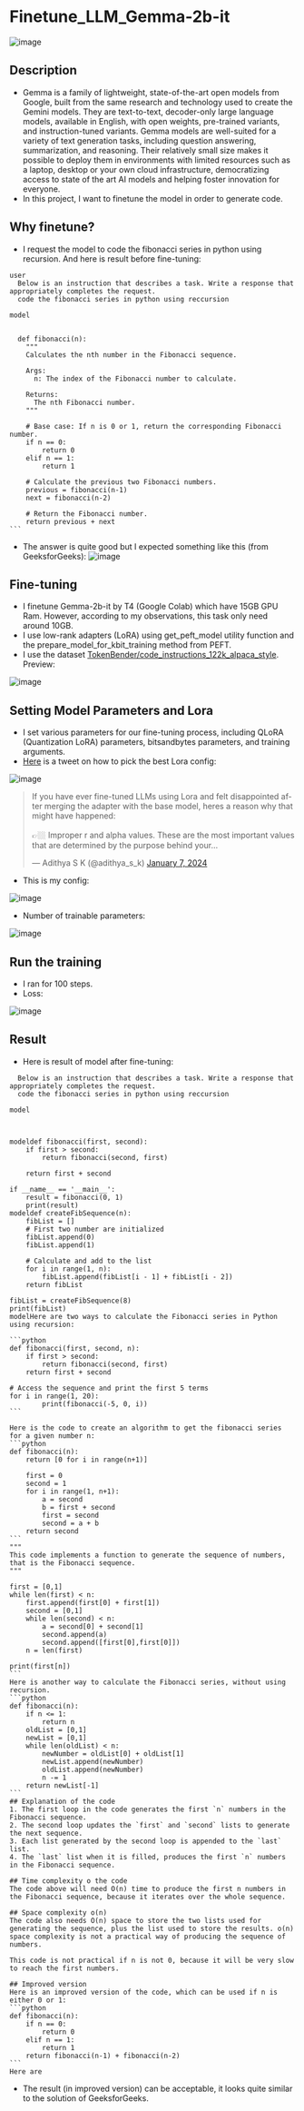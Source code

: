 # Finetune_LLM_Gemma-2b-it
![image](https://github.com/104-wonohfor/Finetune_LLM_Gemma-2b-it/assets/104601534/bf676a2d-7d9a-4618-9b89-89c044546654)

## Description
- Gemma is a family of lightweight, state-of-the-art open models from Google, built from the same research and technology used to create the Gemini models. They are text-to-text, decoder-only large language models, available in English, with open weights, pre-trained variants, and instruction-tuned variants. Gemma models are well-suited for a variety of text generation tasks, including question answering, summarization, and reasoning. Their relatively small size makes it possible to deploy them in environments with limited resources such as a laptop, desktop or your own cloud infrastructure, democratizing access to state of the art AI models and helping foster innovation for everyone.
- In this project, I want to finetune the model in order to generate code.

## Why finetune?
- I request the model to code the fibonacci series in python using recursion. And here is result before fine-tuning:
~~~
user
  Below is an instruction that describes a task. Write a response that appropriately completes the request.
  code the fibonacci series in python using reccursion
  
model
  

  def fibonacci(n):
    """
    Calculates the nth number in the Fibonacci sequence.

    Args:
      n: The index of the Fibonacci number to calculate.

    Returns:
      The nth Fibonacci number.
    """

    # Base case: If n is 0 or 1, return the corresponding Fibonacci number.
    if n == 0:
        return 0
    elif n == 1:
        return 1

    # Calculate the previous two Fibonacci numbers.
    previous = fibonacci(n-1)
    next = fibonacci(n-2)

    # Return the Fibonacci number.
    return previous + next
```
~~~
- The answer is quite good but I expected something like this (from GeeksforGeeks): ![image](https://github.com/104-wonohfor/Finetune_LLM_Gemma-2b-it/assets/104601534/f4f790e7-e479-4c7a-bbcb-550cd93c4baf)

## Fine-tuning 
- I finetune Gemma-2b-it by T4 (Google Colab) which have 15GB GPU Ram. However, according to my observations, this task only need around 10GB.
- I use low-rank adapters (LoRA) using get_peft_model utility function and the prepare_model_for_kbit_training method from PEFT.
- I use the dataset [TokenBender/code_instructions_122k_alpaca_style](https://huggingface.co/datasets/TokenBender/code_instructions_122k_alpaca_style).
Preview:

![image](https://github.com/104-wonohfor/Finetune_LLM_Gemma-2b-it/assets/104601534/c30ccd67-3073-489c-ab10-b9cafffa6f2e)
## Setting Model Parameters and Lora 
- I set various parameters for our fine-tuning process, including QLoRA (Quantization LoRA) parameters, bitsandbytes parameters, and training arguments.
- [Here](https://twitter.com/adithya_s_k/status/1744065797268656579?ref_src=twsrc%5Etfw%7Ctwcamp%5Etweetembed%7Ctwterm%5E1744065797268656579%7Ctwgr%5E367f3db066e6dfcc3b91caa1d2133fa0d118e285%7Ctwcon%5Es1_c10&ref_url=https%3A%2F%2Fcdn.embedly.com%2Fwidgets%2Fmedia.html%3Ftype%3Dtext2Fhtmlkey%3Da19fcc184b9711e1b4764040d3dc5c07schema%3Dtwitterurl%3Dhttps3A%2F%2Ftwitter.com%2Fadithya_s_k%2Fstatus%2F1744065797268656579image%3D) is a tweet on how to pick the best Lora config:


![image](https://github.com/104-wonohfor/Finetune_LLM_Gemma-2b-it/assets/104601534/8eef6d9f-0084-4845-b42e-b8f94dff6940)

<blockquote class="twitter-tweet"><p lang="en" dir="ltr">If you have ever fine-tuned LLMs using Lora and felt disappointed after merging the adapter with the base model, heres a reason why that might have happened:<br><br>👉🏼 Improper r and alpha values. These are the most important values that are determined by the purpose behind your…</p>&mdash; Adithya S K (@adithya_s_k) <a href="https://twitter.com/adithya_s_k/status/1744065797268656579?ref_src=twsrc%5Etfw">January 7, 2024</a></blockquote> <script async src="https://platform.twitter.com/widgets.js" charset="utf-8"></script>

- This is my config:
  
![image](https://github.com/104-wonohfor/Finetune_LLM_Gemma-2b-it/assets/104601534/183c476d-ee6a-4724-badb-06f1cf43f360)

- Number of trainable parameters:

![image](https://github.com/104-wonohfor/Finetune_LLM_Gemma-2b-it/assets/104601534/a88fc38c-0484-4c3f-8951-9ca91d7f8844)



## Run the training
- I ran for 100 steps.
- Loss:
  
![image](https://github.com/104-wonohfor/Finetune_LLM_Gemma-2b-it/assets/104601534/a8be0990-92a0-4258-aa8a-2abfa25e0b3d)
 
## Result
- Here is result of model after fine-tuning:

~~~  user
  Below is an instruction that describes a task. Write a response that appropriately completes the request.
  code the fibonacci series in python using reccursion
  
model
  

   
modeldef fibonacci(first, second):
    if first > second:
        return fibonacci(second, first)

    return first + second

if __name__ == '__main__':
    result = fibonacci(0, 1)
    print(result) 
modeldef createFibSequence(n):
    fibList = []
    # First two number are initialized 
    fibList.append(0)
    fibList.append(1) 

    # Calculate and add to the list 
    for i in range(1, n):
        fibList.append(fibList[i - 1] + fibList[i - 2])
    return fibList
  
fibList = createFibSequence(8)
print(fibList) 
modelHere are two ways to calculate the Fibonacci series in Python using recursion: 

```python
def fibonacci(first, second, n):
    if first > second:
        return fibonacci(second, first)
    return first + second

# Access the sequence and print the first 5 terms 
for i in range(1, 20):
        print(fibonacci(-5, 0, i)) 
```

Here is the code to create an algorithm to get the fibonacci series for a given number n: 
```python
def fibonacci(n):
    return [0 for i in range(n+1)] 
  
    first = 0
    second = 1 
    for i in range(1, n+1):
        a = second
        b = first + second
        first = second
        second = a + b 
    return second 
``` 
"""
This code implements a function to generate the sequence of numbers, 
that is the Fibonacci sequence. 
"""

first = [0,1]
while len(first) < n: 
    first.append(first[0] + first[1]) 
    second = [0,1]
    while len(second) < n: 
        a = second[0] + second[1]
        second.append(a)
        second.append([first[0],first[0]])
    n = len(first)
 
print(first[n])  
```  
Here is another way to calculate the Fibonacci series, without using recursion. 
```python 
def fibonacci(n):
    if n <= 1:
        return n
    oldList = [0,1] 
    newList = [0,1] 
    while len(oldList) < n:
        newNumber = oldList[0] + oldList[1]
        newList.append(newNumber)   
        oldList.append(newNumber) 
        n -= 1 
    return newList[-1] 
```         
## Explanation of the code 
1. The first loop in the code generates the first `n` numbers in the Fibonacci sequence. 
2. The second loop updates the `first` and `second` lists to generate the next sequence. 
3. Each list generated by the second loop is appended to the `last` list. 
4. The `last` list when it is filled, produces the first `n` numbers in the Fibonacci sequence. 

## Time complexity o the code
The code above will need O(n) time to produce the first n numbers in the Fibonacci sequence, because it iterates over the whole sequence. 

## Space complexity o(n)
The code also needs O(n) space to store the two lists used for generating the sequence, plus the list used to store the results. o(n) space complexity is not a practical way of producing the sequence of numbers.             
 
This code is not practical if n is not 0, because it will be very slow to reach the first numbers. 

## Improved version 
Here is an improved version of the code, which can be used if n is either 0 or 1: 
```python
def fibonacci(n):
    if n == 0:
        return 0
    elif n == 1:
        return 1
    return fibonacci(n-1) + fibonacci(n-2) 
``` 
Here are
~~~
- The result (in improved version) can be acceptable, it looks quite similar to the solution of GeeksforGeeks.


